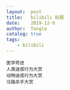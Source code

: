 ```yaml
---
layout:  post
title:   bilibili 标题
date:    2019-12-9
author:  Tangle
catalog: true
tags:
    - bilibili
---
```


```
医学奇迹
人类迷惑行为大赏
动物迷惑行为大赏
马路杀手大赏
```
